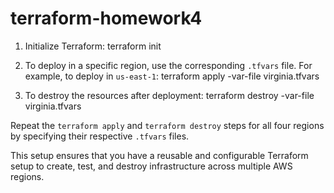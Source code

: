 # terraform-homework4

1. Initialize Terraform: terraform init

2. To deploy in a specific region, use the corresponding `.tfvars` file. For example, to deploy in `us-east-1`:   terraform apply -var-file virginia.tfvars

3. To destroy the resources after deployment:
terraform destroy -var-file virginia.tfvars
 
Repeat the `terraform apply` and `terraform destroy` steps for all four regions by specifying their respective `.tfvars` files.

This setup ensures that you have a reusable and configurable Terraform setup to create, test, and destroy infrastructure across multiple AWS regions.